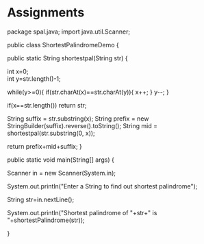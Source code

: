 # Assignments
package spal.java;
import java.util.Scanner;
 
public class ShortestPalindromeDemo {
 
public static String shortestpal(String str) {
     
int x=0;  
int y=str.length()-1;
     
  while(y>=0){
     if(str.charAt(x)==str.charAt(y)){
          x++;
         }
            y--;
  }
 
if(x==str.length())
return str;
 
String suffix = str.substring(x);
String prefix = new StringBuilder(suffix).reverse().toString();
String mid = shortestpal(str.substring(0, x));
 
return prefix+mid+suffix;
}
 
public static void main(String[] args) {
 
Scanner in = new Scanner(System.in);
 
System.out.println("Enter a String to find out shortest palindrome");
 
String str=in.nextLine();
 
System.out.println("Shortest palindrome of "+str+" is "+shortestPalindrome(str));
 
}

